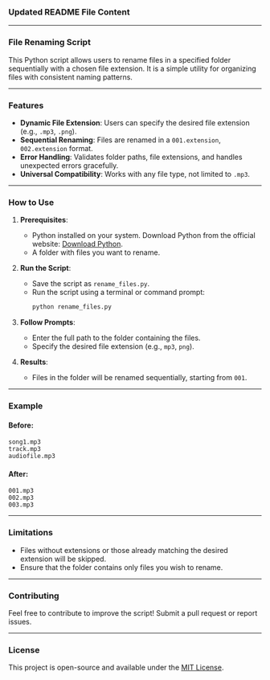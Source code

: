### Updated README File Content

---

### File Renaming Script

This Python script allows users to rename files in a specified folder sequentially with a chosen file extension. It is a simple utility for organizing files with consistent naming patterns.

---

### Features
- **Dynamic File Extension**: Users can specify the desired file extension (e.g., `.mp3`, `.png`).
- **Sequential Renaming**: Files are renamed in a `001.extension`, `002.extension` format.
- **Error Handling**: Validates folder paths, file extensions, and handles unexpected errors gracefully.
- **Universal Compatibility**: Works with any file type, not limited to `.mp3`.

---

### How to Use
1. **Prerequisites**:
   - Python installed on your system. Download Python from the official website: [Download Python](https://www.python.org/downloads/).
   - A folder with files you want to rename.

2. **Run the Script**:
   - Save the script as `rename_files.py`.
   - Run the script using a terminal or command prompt:
     ```bash
     python rename_files.py
     ```

3. **Follow Prompts**:
   - Enter the full path to the folder containing the files.
   - Specify the desired file extension (e.g., `mp3`, `png`).

4. **Results**:
   - Files in the folder will be renamed sequentially, starting from `001`.

---

### Example
#### Before:
```
song1.mp3
track.mp3
audiofile.mp3
```

#### After:
```
001.mp3
002.mp3
003.mp3
```

---

### Limitations
- Files without extensions or those already matching the desired extension will be skipped.
- Ensure that the folder contains only files you wish to rename.

---

### Contributing
Feel free to contribute to improve the script! Submit a pull request or report issues.

---

### License
This project is open-source and available under the [MIT License](LICENSE).
